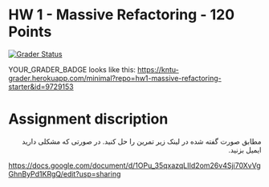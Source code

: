 # HW 1 - Massive Refactoring - 120 Points

[![Grader Status](https://kntu-grader.herokuapp.com/minimal?repo=hw1-massive-refactoring-starter&id=9729153)](https://kntu-grader.herokuapp.com/minimal?repo=hw1-massive-refactoring-starter&id=9729153)

YOUR_GRADER_BADGE looks like this: https://kntu-grader.herokuapp.com/minimal?repo=hw1-massive-refactoring-starter&id=9729153


# Assignment discription

<div dir="rtl" align="right">
مطابق صورت گفته شده در لینک زیر تمرین را حل کنید. در صورتی که مشکلی دارید ایمیل بزنید.
</div>



https://docs.google.com/document/d/1OPu_35qxazqLIId2om26v4Sji70XvVgGhnByPd1KRgQ/edit?usp=sharing


